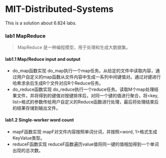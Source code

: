 # MIT-Distributed-Systems
This is a solution about 6.824 labs.

### lab1 MapReduce
> MapReduce 是一种编程模型，用于处理和生成大数据集。

#### lab1.1 Map/Reduce input and output 
* do_map函数实现
do_map执行一个map任务。从给定的文件中读取内容，通过用户自定义的map函数从文件内容中生成一系列中间键值对。通过对键进行哈希求余后生成R个文件对应R个Reduce任务。
* do_reduce函数实现
do_reduce执行一个reduce任务。读取M个map处理结果文件，并将得到的键值对按键排序后，对同一个键的值进行聚合，将<key, list<value>>格式的参数传给用户自定义的Reduce函数进行处理，最后将处理结束后的结果存储到输出文件。

#### lab1.2 Single-worker word count
* mapF函数实现
mapF对文件内容按照单词分词，并按照<word, 1>格式生成KeyValue类型。
* reduceF函数实现
reduceF函数遍历value值将同一键的值相加得到一个单词出现的总次数。